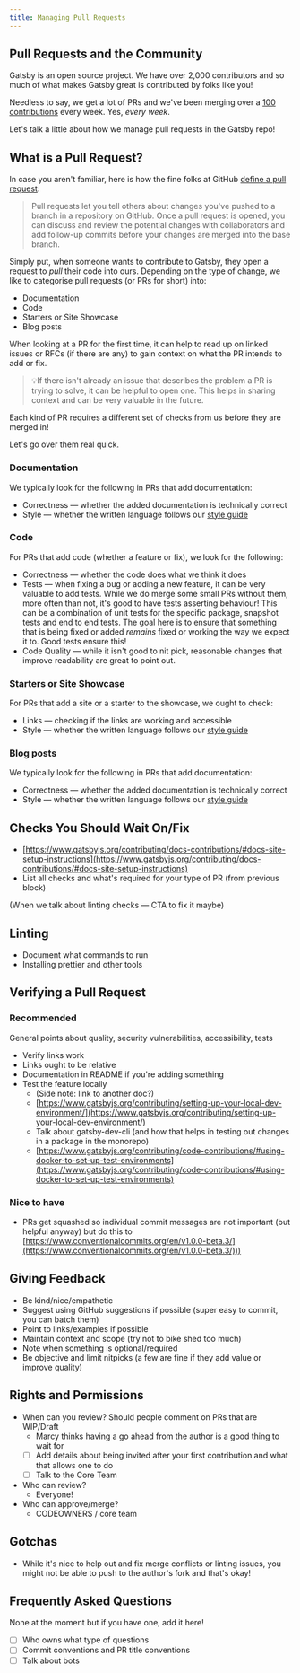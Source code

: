 ```yaml
---
title: Managing Pull Requests
---
```


## Pull Requests and the Community

Gatsby is an open source project. We have over 2,000 contributors and so much of what makes Gatsby great is contributed by folks like you!

Needless to say, we get a lot of PRs and we've been merging over a [100 contributions](https://twitter.com/kylemathews/status/1111435640581689345) every week. Yes, _every week_.

Let's talk a little about how we manage pull requests in the Gatsby repo!

## What is a Pull Request?

In case you aren't familiar, here is how the fine folks at GitHub [define a pull request](https://help.github.com/en/articles/about-pull-requests):

> Pull requests let you tell others about changes you've pushed to a branch in a repository on GitHub. Once a pull request is opened, you can discuss and review the potential changes with collaborators and add follow-up commits before your changes are merged into the base branch.

Simply put, when someone wants to contribute to Gatsby, they open a request to _pull_ their code into ours. Depending on the type of change, we like to categorise pull requests (or PRs for short) into:

- Documentation
- Code
- Starters or Site Showcase
- Blog posts

When looking at a PR for the first time, it can help to read up on linked issues or RFCs (if there are any) to gain context on what the PR intends to add or fix.

> 💡If there isn't already an issue that describes the problem a PR is trying to solve, it can be helpful to open one. This helps in sharing context and can be very valuable in the future.

Each kind of PR requires a different set of checks from us before they are merged in!

Let's go over them real quick.

### Documentation

We typically look for the following in PRs that add documentation:

- Correctness — whether the added documentation is technically correct
- Style — whether the written language follows our [style guide](https://www.gatsbyjs.org/contributing/gatsby-style-guide/)

### Code

For PRs that add code (whether a feature or fix), we look for the following:

- Correctness — whether the code does what we think it does
- Tests — when fixing a bug or adding a new feature, it can be very valuable to add tests. While we do merge some small PRs without them, more often than not, it's good to have tests asserting behaviour! This can be a combination of unit tests for the specific package, snapshot tests and end to end tests. The goal here is to ensure that something that is being fixed or added _remains_ fixed or working the way we expect it to. Good tests ensure this!
- Code Quality — while it isn't good to nit pick, reasonable changes that improve readability are great to point out.

### Starters or Site Showcase

For PRs that add a site or a starter to the showcase, we ought to check:

- Links — checking if the links are working and accessible
- Style — whether the written language follows our [style guide](https://www.gatsbyjs.org/contributing/gatsby-style-guide/)

### Blog posts

We typically look for the following in PRs that add documentation:

- Correctness — whether the added documentation is technically correct
- Style — whether the written language follows our [style guide](https://www.gatsbyjs.org/contributing/gatsby-style-guide/)

## Checks You Should Wait On/Fix

- [https://www.gatsbyjs.org/contributing/docs-contributions/#docs-site-setup-instructions](https://www.gatsbyjs.org/contributing/docs-contributions/#docs-site-setup-instructions)
- List all checks and what's required for your type of PR (from previous block)

(When we talk about linting checks — CTA to fix it maybe)

## Linting

- Document what commands to run
- Installing prettier and other tools

## Verifying a Pull Request

### Recommended

General points about quality, security vulnerabilities, accessibility, tests

- Verify links work
- Links ought to be relative
- Documentation in README if you're adding something
- Test the feature locally
  - (Side note: link to another doc?)
  - [https://www.gatsbyjs.org/contributing/setting-up-your-local-dev-environment/](https://www.gatsbyjs.org/contributing/setting-up-your-local-dev-environment/)
  - Talk about gatsby-dev-cli (and how that helps in testing out changes in a package in the monorepo)
  - [https://www.gatsbyjs.org/contributing/code-contributions/#using-docker-to-set-up-test-environments](https://www.gatsbyjs.org/contributing/code-contributions/#using-docker-to-set-up-test-environments)

### Nice to have

- PRs get squashed so individual commit messages are not important (but helpful anyway) but do this to [https://www.conventionalcommits.org/en/v1.0.0-beta.3/](https://www.conventionalcommits.org/en/v1.0.0-beta.3/)))

## Giving Feedback

- Be kind/nice/empathetic
- Suggest using GitHub suggestions if possible (super easy to commit, you can batch them)
- Point to links/examples if possible
- Maintain context and scope (try not to bike shed too much)
- Note when something is optional/required
- Be objective and limit nitpicks (a few are fine if they add value or improve quality)

## Rights and Permissions

- When can you review? Should people comment on PRs that are WIP/Draft
  - Marcy thinks having a go ahead from the author is a good thing to wait for
  - [ ] Add details about being invited after your first contribution and what that allows one to do
  - [ ] Talk to the Core Team
- Who can review?
  - Everyone!
- Who can approve/merge?
  - CODEOWNERS / core team

## Gotchas

- While it's nice to help out and fix merge conflicts or linting issues, you might not be able to push to the author's fork and that's okay!

## Frequently Asked Questions

None at the moment but if you have one, add it here!

- [ ] Who owns what type of questions
- [ ] Commit conventions and PR title conventions
- [ ] Talk about bots

